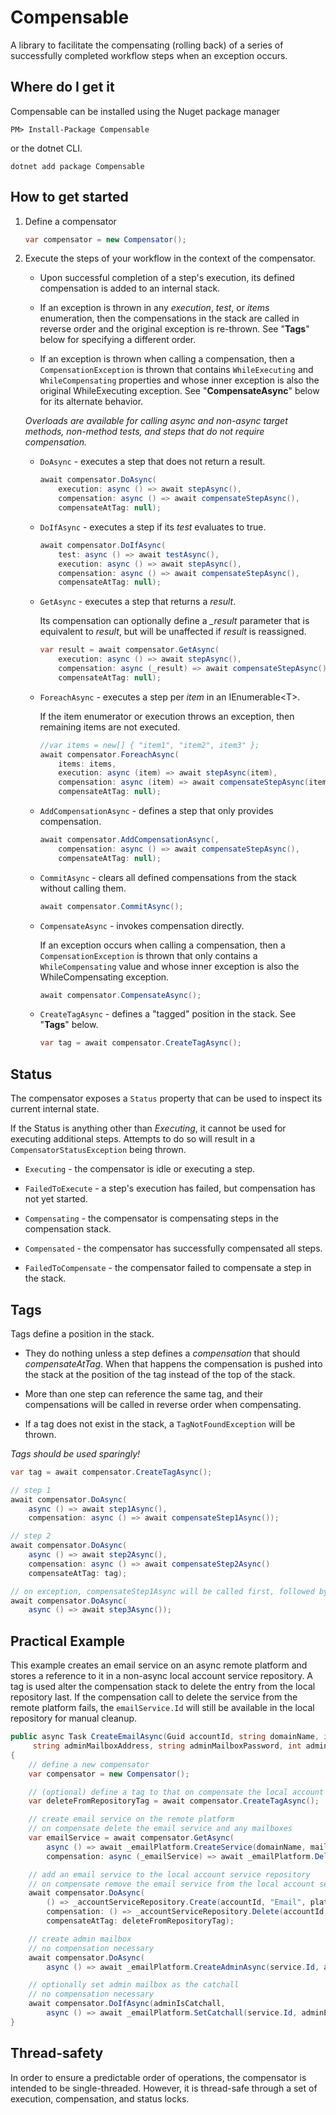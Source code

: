 # Compensable

A library to facilitate the compensating (rolling back) of a series of successfully completed workflow steps when an exception occurs.

## Where do I get it

Compensable can be installed using the Nuget package manager 

```
PM> Install-Package Compensable
```

or the dotnet CLI.

```
dotnet add package Compensable
```


## How to get started
1. Define a compensator

   ```csharp
   var compensator = new Compensator();
   ```

2. Execute the steps of your workflow in the context of the compensator.  

   * Upon successful completion of a step's execution, its defined compensation is added to an internal stack.  
   
   * If an exception is thrown in any *execution*, *test*, or *items* enumeration, then the compensations in the stack are called in reverse order and the original exception is re-thrown. See "**Tags**" below for specifying a different order.
   
   * If an exception is thrown when calling a compensation, then a `CompensationException` is thrown that contains `WhileExecuting` and `WhileCompensating` properties and whose inner exception is also the original WhileExecuting exception. See "**CompensateAsync**" below for its alternate behavior.
   
   _Overloads are available for calling async and non-async target methods, non-method tests, and steps that do not require compensation._

   * `DoAsync` - executes a step that does not return a result.
     
     ```csharp
     await compensator.DoAsync(
         execution: async () => await stepAsync(),
         compensation: async () => await compensateStepAsync(),
         compensateAtTag: null);
     ```

   * `DoIfAsync` - executes a step if its *test* evaluates to true.

     ```csharp
     await compensator.DoIfAsync(
         test: async () => await testAsync(),
         execution: async () => await stepAsync(),
         compensation: async () => await compensateStepAsync(),
         compensateAtTag: null);
     ```

   * `GetAsync` - executes a step that returns a *result*.  
   
     Its compensation can optionally define a *_result* parameter that is equivalent to *result*, but will be unaffected if *result* is reassigned.
     
     ```csharp
     var result = await compensator.GetAsync(
         execution: async () => await stepAsync(),
         compensation: async (_result) => await compensateStepAsync(),
         compensateAtTag: null);
     ```

   * `ForeachAsync` - executes a step per *item* in an IEnumerable&lt;T&gt;.  
   
     If the item enumerator or execution throws an exception, then remaining items are not executed.

     ```csharp
     //var items = new[] { "item1", "item2", item3" };
     await compensator.ForeachAsync(
         items: items,
         execution: async (item) => await stepAsync(item),
         compensation: async (item) => await compensateStepAsync(item),
         compensateAtTag: null);
     ```

   * `AddCompensationAsync` - defines a step that only provides compensation.
     
     ```csharp
     await compensator.AddCompensationAsync(,
         compensation: async () => await compensateStepAsync(),
         compensateAtTag: null);
     ```

   * `CommitAsync` - clears all defined compensations from the stack without calling them.
    
     ```csharp
     await compensator.CommitAsync();
     ```

   * `CompensateAsync` - invokes compensation directly.  
   
     If an exception occurs when calling a compensation, then a `CompensationException` is thrown that only contains a `WhileCompensating` value and whose inner exception is also the WhileCompensating exception.
     
     ```csharp
     await compensator.CompensateAsync();
     ```

   * `CreateTagAsync` - defines a "tagged" position in the stack.  See "**Tags**" below.

     ```csharp
     var tag = await compensator.CreateTagAsync();
     ```

## Status

The compensator exposes a `Status` property that can be used to inspect its current internal state.  

If the Status is anything other than *Executing*, it cannot be used for executing additional steps.  Attempts to do so will result in a `CompensatorStatusException` being thrown.

   * `Executing` - the compensator is idle or executing a step.

   * `FailedToExecute` - a step's execution has failed, but compensation has not yet started.

   * `Compensating` - the compensator is compensating steps in the compensation stack.

   * `Compensated` - the compensator has successfully compensated all steps.

   * `FailedToCompensate` - the compensator failed to compensate a step in the stack.
  
## Tags

Tags define a position in the stack. 

* They do nothing unless a step defines a *compensation* that should *compensateAtTag*.  When that happens the compensation is pushed into the stack at the position of the tag instead of the top of the stack.  
 
* More than one step can reference the same tag, and their compensations will be called in reverse order when compensating.  

* If a tag does not exist in the stack, a `TagNotFoundException` will be thrown.

_Tags should be used sparingly!_

   ```csharp
   var tag = await compensator.CreateTagAsync();

   // step 1
   await compensator.DoAsync(
       async () => await step1Async(),
       compensation: async () => await compensateStep1Async());

   // step 2
   await compensator.DoAsync(
       async () => await step2Async(),
       compensation: async () => await compensateStep2Async()
       compensateAtTag: tag);

   // on exception, compensateStep1Async will be called first, followed by compensateStep2Async.
   await compensator.DoAsync(
       async () => await step3Async());
   ```

## Practical Example
This example creates an email service on an async remote platform and stores a reference to it in a non-async local account service repository.  A tag is used alter the compensation stack to delete the entry from the local repository last.  If the compensation call to delete the service from the remote platform fails, the `emailService.Id` will still be available in the local repository for manual cleanup.

   ```csharp
   public async Task CreateEmailAsync(Guid accountId, string domainName, int mailboxQuota, int diskQuotaMb, 
        string adminMailboxAddress, string adminMailboxPassword, int adminMailboxDiskQuotaMb, bool adminMailboxIsCatchall)
   {
       // define a new compensator
       var compensator = new Compensator();

       // (optional) define a tag to that on compensate the local account service repository entry will be deleted last
       var deleteFromRepositoryTag = await compensator.CreateTagAsync();

       // create email service on the remote platform
       // on compensate delete the email service and any mailboxes
       var emailService = await compensator.GetAsync(
           async () => await _emailPlatform.CreateService(domainName, mailboxQuota, diskQuota),
           compensation: async (_emailService) => await _emailPlatform.DeleteService(_emailService.Id));

       // add an email service to the local account service repository
       // on compensate remove the email service from the local account service repository at the deleteFromRepositoryTag
       await compensator.DoAsync(
           () => _accountServiceRepository.Create(accountId, "Email", platformId: service.Id),
           compensation: () => _accountServiceRepository.Delete(accountId, "Email"),
           compensateAtTag: deleteFromRepositoryTag);

       // create admin mailbox
       // no compensation necessary
       await compensator.DoAsync(
           async () => await _emailPlatform.CreateAdminAsync(service.Id, adminEmailAddress, adminPassword, adminDiskQuotaMb));

       // optionally set admin mailbox as the catchall
       // no compensation necessary
       await compensator.DoIfAsync(adminIsCatchall,
           async () => await _emailPlatform.SetCatchall(service.Id, adminEmailAddress));
   }
   ```

## Thread-safety

In order to ensure a predictable order of operations, the compensator is intended to be single-threaded.  However, it is thread-safe through a set of execution, compensation, and status locks.
